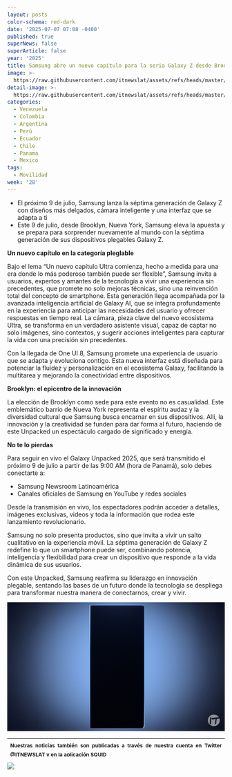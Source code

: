 ```yaml
---
layout: posts
color-schema: red-dark
date: '2025-07-07 07:08 -0400'
published: true
superNews: false
superArticle: false
year: '2025'
title: Samsung abre un nuevo capítulo para la seria Galaxy Z desde Brooklyn
image: >-
  https://raw.githubusercontent.com/itnewslat/assets/refs/heads/master/img/540x320/Samsung-UP-25-p.jpg
detail-image: >-
  https://raw.githubusercontent.com/itnewslat/assets/refs/heads/master/img/1024x680/Samsung-UP-25-g.jpg
categories:
  - Venezuela
  - Colombia
  - Argentina
  - Perú
  - Ecuador
  - Chile
  - Panama
  - Mexico
tags:
  - Movilidad
week: '28'
---
```

- El próximo 9 de julio, Samsung lanza la séptima generación de Galaxy Z con diseños más delgados, cámara inteligente y una interfaz que se adapta a ti
- Este 9 de julio, desde Brooklyn, Nueva York, Samsung eleva la apuesta y se prepara para sorprender nuevamente al mundo con la séptima generación de sus dispositivos plegables Galaxy Z.

**Un nuevo capítulo en la categoría pleglable**

Bajo el lema “Un nuevo capítulo Ultra comienza, hecho a medida para una era donde lo más poderoso también puede ser flexible”, Samsung invita a usuarios, expertos y amantes de la tecnología a vivir una experiencia sin precedentes, que promete no solo mejoras técnicas, sino una reinvención total del concepto de smartphone.
Esta generación llega acompañada por la avanzada inteligencia artificial de Galaxy AI, que se integra profundamente en la experiencia para anticipar las necesidades del usuario y ofrecer respuestas en tiempo real. La cámara, pieza clave del nuevo ecosistema Ultra, se transforma en un verdadero asistente visual, capaz de captar no solo imágenes, sino contextos, y sugerir acciones inteligentes para capturar la vida con una precisión sin precedentes.

Con la llegada de One UI 8, Samsung promete una experiencia de usuario que se adapta y evoluciona contigo. Esta nueva interfaz está diseñada para potenciar la fluidez y personalización en el ecosistema Galaxy, facilitando la multitarea y mejorando la conectividad entre dispositivos.

**Brooklyn: el epicentro de la innovación**

La elección de Brooklyn como sede para este evento no es casualidad. Este emblemático barrio de Nueva York representa el espíritu audaz y la diversidad cultural que Samsung busca encarnar en sus dispositivos. Allí, la innovación y la creatividad se funden para dar forma al futuro, haciendo de este Unpacked un espectáculo cargado de significado y energía.

**No te lo pierdas**

Para seguir en vivo el Galaxy Unpacked 2025, que será transmitido el próximo 9 de julio a partir de las 9:00 AM (hora de Panamá), solo debes conectarte a:

- Samsung Newsroom Latinoamérica
- Canales oficiales de Samsung en YouTube y redes sociales

Desde la transmisión en vivo, los espectadores podrán acceder a detalles, imágenes exclusivas, videos y toda la información que rodea este lanzamiento revolucionario.

Samsung no solo presenta productos, sino que invita a vivir un salto cualitativo en la experiencia móvil. La séptima generación de Galaxy Z redefine lo que un smartphone puede ser, combinando potencia, inteligencia y flexibilidad para crear un dispositivo que responde a la vida dinámica de sus usuarios.

Con este Unpacked, Samsung reafirma su liderazgo en innovación plegable, sentando las bases de un futuro donde la tecnología se despliega para transformar nuestra manera de conectarnos, crear y vivir.

![](https://raw.githubusercontent.com/itnewslat/assets/refs/heads/master/img/540x320/Samsung-UP-25-p.jpg)

<table style="height: 42px;" width="569">
<tbody>
<tr>
<td style="text-align: justify;"><sub><strong>Nuestras noticias también son publicadas a través de nuestra cuenta en Twitter <a href="https://twitter.com/itnewslat?lang=es">@ITNEWSLAT</a> y en la aplicación <a href="https://squidapp.co/en/">SQUID</a></strong></sub></td>
</tr>
</tbody>
</table>

<img src="https://tracker.metricool.com/c3po.jpg?hash=56f88a41e39ab42c063cc51676587a04"/>